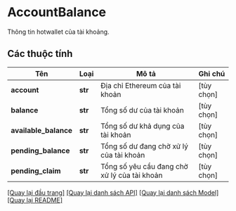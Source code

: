 # AccountBalance

Thông tin hotwallet của tài khoảng.
## Các thuộc tính
Tên | Loại | Mô tả | Ghi chú
------------ | ------------- | ------------- | -------------
**account** | **str** | Địa chỉ Ethereum của tài khoản | [tùy chọn] 
**balance** | **str** | Tổng số dư của tài khoản | [tùy chọn] 
**available_balance** | **str** | Tổng số dư khả dụng của tài khoản | [tùy chọn] 
**pending_balance** | **str** | Tổng số dư đang chờ xử lý của tài khoản | [tùy chọn] 
**pending_claim** | **str** | Tổng số yêu cầu đang chờ xử lý của tài khoản | [tùy chọn] 

[[Quay lại đầu trang]](#) [[Quay lại danh sách API]](./README.md#tài-liệu-về-api-endpoints) [[Quay lại danh sách Model]](./README.md#tài-liệu-về-models) [[Quay lại README]](./README.md)